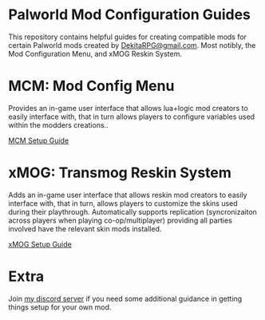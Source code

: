 # Palworld Mod Configuration Guides
This repository contains helpful guides for creating compatible mods for certain Palworld mods created by DekitaRPG@gmail.com. Most notibly, the Mod Configuration Menu, and xMOG Reskin System. 


# MCM: Mod Config Menu
Provides an in-game user interface that allows lua+logic mod creators to easily interface with, that in turn allows players to configure variables used within the modders creations.. 

[MCM Setup Guide](/guides/mcm/readme.md)

# xMOG: Transmog Reskin System
Adds an in-game user interface that allows reskin mod creators to easily interface with, that in turn, allows players to customize the skins used during their playthrough. Automatically supports replication (syncronizaiton across players when playing co-op/multiplayer) providing all parties involved have the relevant skin mods installed.  

[xMOG Setup Guide](/guides/xmog/readme.md)


# Extra
Join [my discord server](https://discord.gg/DCXh2TUF2u) if you need some additional guidance in getting things setup for your own mod. 
